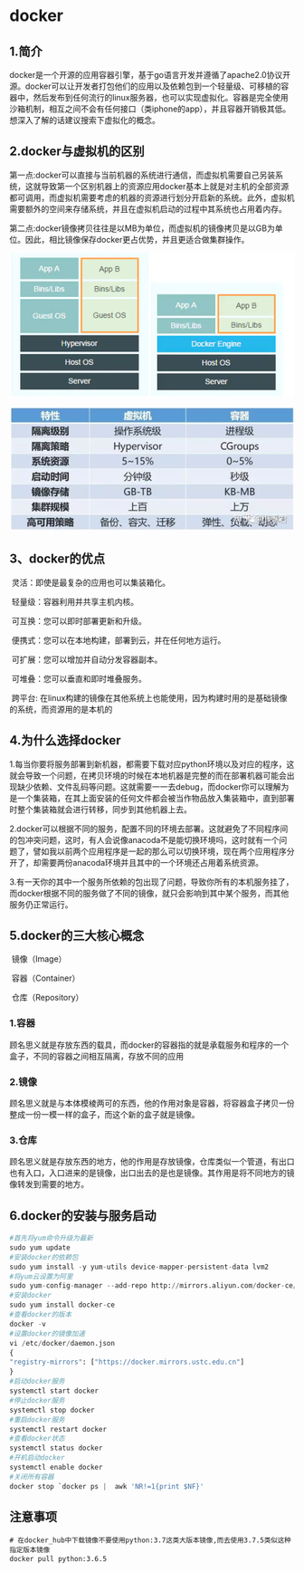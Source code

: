 # docker

## 1.简介

docker是一个开源的应用容器引擎，基于go语言开发并遵循了apache2.0协议开源。docker可以让开发者打包他们的应用以及依赖包到一个轻量级、可移植的容器中，然后发布到任何流行的linux服务器，也可以实现虚拟化。容器是完全使用沙箱机制，相互之间不会有任何接口（类iphone的app），并且容器开销极其低。想深入了解的话建议搜索下虚拟化的概念。

## 2.docker与虚拟机的区别

第一点:docker可以直接与当前机器的系统进行通信，而虚拟机需要自己另装系统，这就导致第一个区别机器上的资源应用docker基本上就是对主机的全部资源都可调用，而虚拟机需要考虑的机器的资源进行划分开启新的系统。此外，虚拟机需要额外的空间来存储系统，并且在虚拟机启动的过程中其系统也占用着内存。

第二点:docker镜像拷贝往往是以MB为单位，而虚拟机的镜像拷贝是以GB为单位。因此，相比镜像保存docker更占优势，并且更适合做集群操作。

![2](0.docker.assets/2.jpg)

![1](0.docker.assets/1.jpg)

## 3、docker的优点	

​		灵活：即使是最复杂的应用也可以集装箱化。

​		轻量级：容器利用并共享主机内核。

​		可互换：您可以即时部署更新和升级。

​		便携式：您可以在本地构建，部署到云，并在任何地方运行。

​		可扩展：您可以增加并自动分发容器副本。

​		可堆叠：您可以垂直和即时堆叠服务。

​        跨平台:  在linux构建的镜像在其他系统上也能使用，因为构建时用的是基础镜像的系统，而资源用的是本机的

## 4.为什么选择docker

​		  1.每当你要将服务部署到新机器，都需要下载对应python环境以及对应的程序，这就会导致一个问题，在拷贝环境的时候在本地机器是完整的而在部署机器可能会出现缺少依赖、文件乱码等问题。这就需要一一去debug，而docker你可以理解为是一个集装箱，在其上面安装的任何文件都会被当作物品放入集装箱中，直到部署时整个集装箱就会进行转移，同步到其他机器上去。

​		   2.docker可以根据不同的服务，配置不同的环境去部署。这就避免了不同程序间的包冲突问题，这时，有人会说像anacoda不是能切换环境吗，这时就有一个问题了，譬如我以前两个应用程序是一起的那么可以切换环境，现在两个应用程序分开了，却需要两份anacoda环境并且其中的一个环境还占用着系统资源。

​		   3.有一天你的其中一个服务所依赖的包出现了问题，导致你所有的本机服务挂了，而docker根据不同的服务做了不同的镜像，就只会影响到其中某个服务，而其他服务仍正常运行。

## 5.docker的三大核心概念

​		镜像（Image）

​		容器（Container）

​		仓库（Repository）

### 1.容器

顾名思义就是存放东西的载具，而docker的容器指的就是承载服务和程序的一个盒子，不同的容器之间相互隔离，存放不同的应用

### 2.镜像

顾名思义就是与本体模棱两可的东西，他的作用对象是容器，将容器盒子拷贝一份整成一份一模一样的盒子，而这个新的盒子就是镜像。

### 3.仓库

顾名思义就是存放东西的地方，他的作用是存放镜像，仓库类似一个管道，有出口也有入口，入口进来的是镜像，出口出去的是也是镜像。其作用是将不同地方的镜像转发到需要的地方。

## 6.docker的安装与服务启动

```python
#首先将yum命令升级为最新
sudo yum update
#安装docker的依赖包
sudo yum install -y yum-utils device-mapper-persistent-data lvm2
#将yum云设置为阿里
sudo yum-config-manager --add-repo http://mirrors.aliyun.com/docker-ce/linux/centos/docker-ce.repo
#安装docker
sudo yum install docker-ce
#查看docker的版本
docker -v
#设置docker的镜像加速
vi /etc/docker/daemon.json
{
"registry-mirrors": ["https://docker.mirrors.ustc.edu.cn"]
}
#启动docker服务
systemctl start docker
#停止docker服务
systemctl stop docker
#重启docker服务
systemctl restart docker
#查看docker状态
systemctl status docker
#开机启动docker
systemctl enable docker
#关闭所有容器
docker stop `docker ps |  awk 'NR!=1{print $NF}'
```

## 注意事项

```shell
# 在docker_hub中下载镜像不要使用python:3.7这类大版本镜像,而去使用3.7.5类似这种指定版本镜像
docker pull python:3.6.5

```


